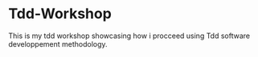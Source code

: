 # Tdd-Workshop
This is my tdd workshop showcasing how i procceed using Tdd software developpement methodology.
